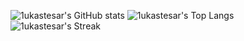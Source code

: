 ![1ukastesar's GitHub stats](https://github-readme-stats.lukastesar.cz/api?username=1ukastesar&theme=transparent&hide_border=true&show_icons=true&rank_icon=github)
![1ukastesar's Top Langs](https://github-readme-stats.lukastesar.cz/api/top-langs/?username=1ukastesar&theme=transparent&hide_border=true&hide_progress=true&hide=java,objective-c,jupyter%20notebook,m4,cmake)
![1ukastesar's Streak](https://github-readme-streak-stats.herokuapp.com/?user=1ukastesar&theme=transparent&hide_border=true)
